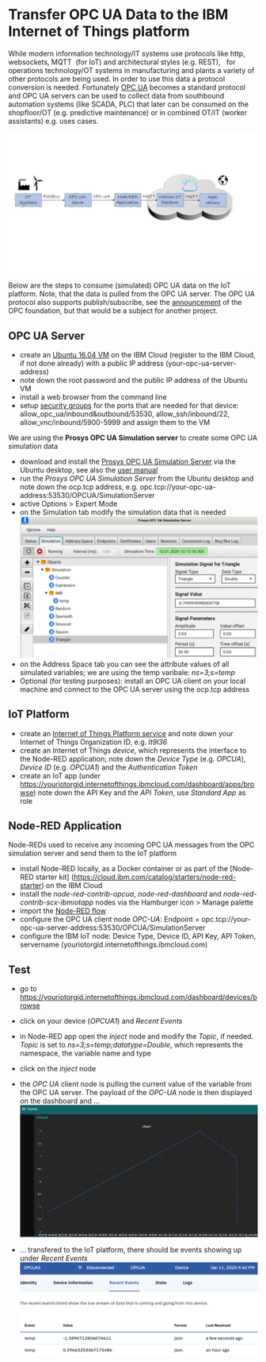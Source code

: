 # Transfer OPC UA Data to the IBM Internet of Things platform
While modern information technology/IT systems use protocols like http, websockets, MQTT  (for IoT) and architectural styles (e.g. REST),   for operations technology/OT systems in manufacturing and plants a variety of other protocols are being used. In order to use this data a protocol conversion is needed. Fortunately [OPC UA](https://en.wikipedia.org/wiki/OPC_Unified_Architecture) becomes a standard protocol and OPC UA servers can be used to collect data from southbound automation systems (like SCADA, PLC) that later can be consumed on the shopfloor/OT (e.g. predictive maintenance) or in combined OT/IT (worker assistants) e.g. uses cases. 
  
![Data flow](OpcuaToWiotp.jpg)

Below are the steps to consume (simulated) OPC UA data on the IoT platform. Note, that the data is pulled from the OPC UA server. The OPC UA protocol also supports publish/subscribe, see the [announcement](https://opcfoundation.org/news/press-releases/opc-foundation-announces-opc-ua-pubsub-release-important-extension-opc-ua-communication-platform/) of the OPC foundation, but that would be a subject for another project.

## OPC UA Server 
* create an [Ubuntu 16.04 VM](https://cloud.ibm.com/classic/devices) on the IBM Cloud (register to the IBM Cloud, if not done already) with a public IP address (your-opc-ua-server-address)
* note down the root password and the public IP address of the Ubuntu VM
* install a web browser from the command line
* setup [security groups](https://cloud.ibm.com/classic/security/securitygroups) for the ports that are needed for that device: allow_opc_ua/inbound&outbound/53530, allow_ssh/inbound/22, allow_vnc/inbound/5900-5999 and assign them to the VM

We are using the **Prosys OPC UA Simulation server** to create some OPC UA simulation data
* download and install the [Prosys OPC UA Simulation Server](https://www.prosysopc.com/products/opc-ua-simulation-server/) via the Ubuntu desktop, see also the [user manual](https://downloads.prosysopc.com/opcua/apps/JavaServer/dist/4.0.2-108/Prosys_OPC_UA_Simulation_Server_UserManual.pdf)
* run the *Prosys OPC UA Simulation Server* from the Ubuntu desktop and note down the ocp.tcp address, e.g. opc.tcp://your-opc-ua-address:53530/OPCUA/SimulationServer
* active Options > Expert Mode
* on the Simulation tab modify the simulation data that is needed
![Simulation Data](./prosys.jpg)
* on the Address Space tab you can see the attribute values of all simulated variables; we are using the temp varibale:  *ns=3;s=temp* 
* Optional (for testing purposes): install an OPC UA client on your local machine and connect to the OPC UA server using the ocp.tcp address

## IoT Platform
* create an [Internet of Things Platform service](https://cloud.ibm.com/catalog/services/internet-of-things-platform) and note down your Internet of Things Organization ID, e.g. *lt9l36*
* create an Internet of Things *device*, which represents the interface to the Node-RED application; note down the *Device Type* (e.g. *OPCUA*), *Device ID* (e.g. *OPCUA1*) and the *Authentication Token*
* create an IoT app (under https://youriotorgid.internetofthings.ibmcloud.com/dashboard/apps/browse) note down the API Key and the *API Token*, use *Standard App* as role

## Node-RED Application
Node-REDs used to receive any incoming OPC UA messages from the OPC simulation server and send them to the IoT platform
* install Node-RED locally, as a Docker container or as part of the [Node-RED starter kit] (https://cloud.ibm.com/catalog/starters/node-red-starter) on the IBM Cloud
* install the *node-red-contrib-opcua*, *node-red-dashboard* and *node-red-contrib-scx-ibmiotapp* nodes via the Hamburger icon > Manage palette
* import the [Node-RED flow](./node-red-flow) 
* configure the OPC UA client node *OPC-UA*: Endpoint = opc.tcp://your-opc-ua-server-address:53530/OPCUA/SimulationServer
* configure the IBM IoT node: Device Type, Device ID, API Key, API Token, servername (youriotorgid.internetofthings.ibmcloud.com) 

## Test
* go to https://youriotorgid.internetofthings.ibmcloud.com/dashboard/devices/browse
* click on your device (*OPCUA1*) and *Recent Events*
* in Node-RED app open the *inject* node and modify the *Topic*, if needed. *Topic* is set to *ns=3;s=temp;datatype=Double*, which represents the namespace, the variable name and type
* click on the *inject* node
* the *OPC UA* client node is pulling the current value of the variable from the OPC UA server.  The payload of the *OPC-UA* node is then displayed on the dashboard and ...
![Node-RED Chart](NodeRedChart.jpg)

* ... transfered to the IoT platform, there should be events showing up under *Recent Events*
![Recent Events](recentevents.jpg)

